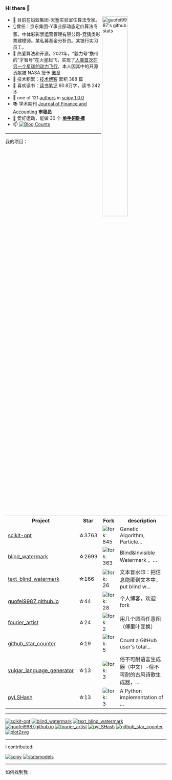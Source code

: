 
<h3 id="hi-there-">Hi there 👋</h3>
<p><a href="https://www.guofei.site/2019/08/31/github_star_counter.html"><img align="right" alt="guofei9987's github stats" src="https://github-profile-trophy.vercel.app/?username=guofei9987&amp;title=Stars,Followers&amp;row=1&amp;column=2" width="40%"/></a></p>
<ul>
<li>👯 目前在蚂蚁集团-天堑实验室任算法专家。</li>
<li>👆曾任：京东集团-Y事业部动态定价算法专家。中体彩彩票运营管理有限公司-竞猜类彩票建模师。某私募基金分析员。某银行实习员工。</li>
<li>🧮 热爱算法和开源。2021年，“毅力号”携带的“才智号”在火星起飞，实现了<a href="https://github.com/readme/featured/nasa-ingenuity-helicopter">人类首次在另一个星球的动力飞行</a>，本人因其中的开源贡献被 NASA 授予 <a href="https://github.com/guofei9987?achievement=mars-2020-contributor&amp;tab=achievements">徽章</a></li>
<li>🔭 技术积累：<a href="https://www.guofei.site/">技术博客</a> 累积 388 篇</li>
<li>📖 喜欢读书：<a href="https://www.guofei.site/reading/#/">读书笔记</a> 60.8万字，读书 242 本</li>
<li>🤔 one of 121 <a href="https://github.com/scipy/scipy/issues/7798">authors</a> in <a href="https://github.com/scipy/scipy/releases/tag/v1.0.0">scipy 1.0.0</a></li>
<li>📚 学术期刊 <a href="http://www.sciencepublishinggroup.com/journal/index?journalid=171">Journal of Finance and Accounting</a> <strong><a href="https://www.guofei.site/pages/certification.html#Reviewer">审稿员</a></strong></li>
<li>🏃 爱好运动，能做 30 个 <b><a href="https://www.bilibili.com/video/BV1L64y1t7Ef/" target="_blank">单手俯卧撑</a></b></li>
<li>📫 <a href="https://www.zhihu.com/people/guo-fei-16-12/answers/by_votes" target="_blank"><img alt="Blog Counts" src="https://www.guofei.site/guofei9987/zhihu.svg"/></a></li>
</ul>
<hr/>
<p>我的项目：</p>
<table>
<tr>
<th>Project</th>
<th>Star</th>
<th>Fork</th>
<th>description</th>
</tr>
<tr>
<td><a href="https://github.com/guofei9987/scikit-opt">scikit-opt</a></td>
<td>☆3763</td>
<td><img alt="fork:" src="https://www.guofei.site/public/icon/fork.svg"/>845</td>
<td>Genetic Algorithm, Particle...</td>
</tr>
<tr>
<td><a href="https://github.com/guofei9987/blind_watermark">blind_watermark</a></td>
<td>☆2699</td>
<td><img alt="fork:" src="https://www.guofei.site/public/icon/fork.svg"/>363</td>
<td>Blind&amp;Invisible Watermark ，...</td>
</tr>
<tr>
<td><a href="https://github.com/guofei9987/text_blind_watermark">text_blind_watermark</a></td>
<td>☆166</td>
<td><img alt="fork:" src="https://www.guofei.site/public/icon/fork.svg"/>26</td>
<td>文本盲水印：把信息隐匿到文本中，put blind w...</td>
</tr>
<tr>
<td><a href="https://github.com/guofei9987/guofei9987.github.io">guofei9987.github.io</a></td>
<td>☆44</td>
<td><img alt="fork:" src="https://www.guofei.site/public/icon/fork.svg"/>28</td>
<td>个人博客，欢迎fork</td>
</tr>
<tr>
<td><a href="https://github.com/guofei9987/fourier_artist">fourier_artist</a></td>
<td>☆24</td>
<td><img alt="fork:" src="https://www.guofei.site/public/icon/fork.svg"/>2</td>
<td>用几个圆画任意图（傅里叶变换）</td>
</tr>
<tr>
<td><a href="https://github.com/guofei9987/github_star_counter">github_star_counter</a></td>
<td>☆19</td>
<td><img alt="fork:" src="https://www.guofei.site/public/icon/fork.svg"/>5</td>
<td>Count a GitHub user's total...</td>
</tr>
<tr>
<td><a href="https://github.com/guofei9987/vulgar_language_generator">vulgar_language_generator</a></td>
<td>☆13</td>
<td><img alt="fork:" src="https://www.guofei.site/public/icon/fork.svg"/>3</td>
<td>俗不可耐语言生成器（中文）-俗不可耐的古风诗歌生成器，...</td>
</tr>
<tr>
<td><a href="https://github.com/guofei9987/pyLSHash">pyLSHash</a></td>
<td>☆13</td>
<td><img alt="fork:" src="https://www.guofei.site/public/icon/fork.svg"/>3</td>
<td>A Python implementation of ...</td>
</tr>
</table>
<hr/>
<p><a href="https://github.com/guofei9987/scikit-opt"><img alt="scikit-opt" src="https://github-readme-stats.vercel.app/api/pin/?username=guofei9987&amp;repo=scikit-opt&amp;theme=radical"/></a>
<a href="https://github.com/guofei9987/blind_watermark"><img alt="blind_watermark" src="https://github-readme-stats.vercel.app/api/pin/?username=guofei9987&amp;repo=blind_watermark&amp;theme=radical"/></a>
<a href="https://github.com/guofei9987/text_blind_watermark"><img alt="text_blind_watermark" src="https://github-readme-stats.vercel.app/api/pin/?username=guofei9987&amp;repo=text_blind_watermark&amp;theme=radical"/></a>
<a href="https://github.com/guofei9987/guofei9987.github.io"><img alt="guofei9987.github.io" src="https://github-readme-stats.vercel.app/api/pin/?username=guofei9987&amp;repo=guofei9987.github.io&amp;theme=radical"/></a>
<a href="https://github.com/guofei9987/fourier_artist"><img alt="fourier_artist" src="https://github-readme-stats.vercel.app/api/pin/?username=guofei9987&amp;repo=fourier_artist&amp;theme=radical"/></a>
<a href="https://github.com/guofei9987/pyLSHash"><img alt="pyLSHash" src="https://github-readme-stats.vercel.app/api/pin/?username=guofei9987&amp;repo=pyLSHash&amp;theme=radical"/></a>
<a href="https://github.com/guofei9987/github_star_counter"><img alt="github_star_counter" src="https://github-readme-stats.vercel.app/api/pin/?username=guofei9987&amp;repo=github_star_counter&amp;theme=radical"/></a>
<a href="https://github.com/guofei9987/plot2svg"><img alt="plot2svg" src="https://github-readme-stats.vercel.app/api/pin/?username=guofei9987&amp;repo=plot2svg&amp;theme=radical"/></a></p>
<hr/>
<p>I contributed:</p>
<p><a href="https://github.com/scipy/scipy"><img alt="scipy" src="https://github-readme-stats.vercel.app/api/pin/?username=scipy&amp;repo=scipy&amp;theme=radical"/></a>
<a href="https://github.com/guofei9987/statsmodels"><img alt="statsmodels" src="https://github-readme-stats.vercel.app/api/pin/?username=statsmodels&amp;repo=statsmodels&amp;theme=radical"/></a></p>
<hr/>
<p>如何找到我：</p>
<p><a href="https://github.com/guofei9987/"><i class="fa fa-github fa-lg" style="color:#16a095;font-size:70px;"></i></a></p>
<p><img alt="" src="http://www.guofei.site/public/donate/qr_wechat.jpg"/></p>
